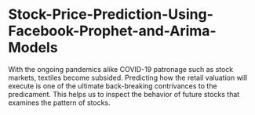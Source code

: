 # Stock-Price-Prediction-Using-Facebook-Prophet-and-Arima-Models

With the ongoing pandemics alike COVID-19 patronage such as stock markets, textiles become subsided.
Predicting how the retail valuation will execute is one of the ultimate back-breaking contrivances to the
predicament. This helps us to inspect the behavior of future stocks that examines the pattern of stocks.
